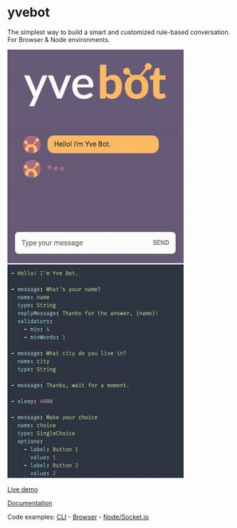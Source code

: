 # yvebot
The simplest way to build a smart and customized rule-based conversation. For Browser & Node environments.

![Chat example](docs/assets/images/screen.gif) ![Yaml example](docs/assets/images/yaml-screen.png)

[Live demo](https://andersonba.github.io/yve-bot)

[Documentation](https://andersonba.github.io/yve-bot/docs)

Code examples: [CLI](examples/cli) - [Browser](examples/web) - [Node/Socket.io](examples/socket.io)
